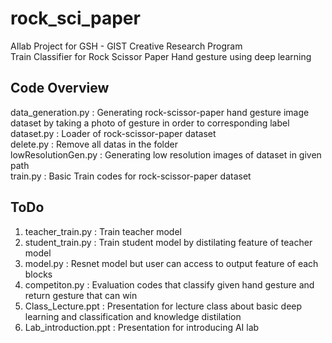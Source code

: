 # rock_sci_paper
AIlab Project for GSH - GIST Creative Research Program<br />
Train Classifier for Rock Scissor Paper Hand gesture using deep learning<br />

## Code Overview
data_generation.py : Generating rock-scissor-paper hand gesture image dataset by taking a photo of gesture in order to corresponding label<br />
dataset.py : Loader of rock-scissor-paper dataset<br />
delete.py : Remove all datas in the folder<br />
lowResolutionGen.py : Generating low resolution images of dataset in given path<br />
train.py : Basic Train codes for rock-scissor-paper dataset<br />

## ToDo
1. teacher_train.py : Train teacher model
2. student_train.py : Train student model by distilating feature of teacher model
3. model.py : Resnet model but user can access to output feature of each blocks
4. competiton.py : Evaluation codes that classify given hand gesture and return gesture that can win
5. Class_Lecture.ppt : Presentation for lecture class about basic deep learning and classification and knowledge distilation
6. Lab_introduction.ppt : Presentation for introducing AI lab

